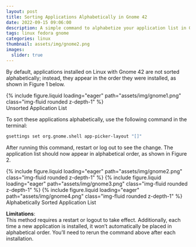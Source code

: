 ```yaml
---
layout: post
title: Sorting Applications Alphabetically in Gnome 42
date: 2022-09-15 09:06:00
description: A simple command to alphabetize your application list in Gnome 42.
tags: linux fedora gnome
categories: linux
thumbnail: assets/img/gnome2.png
images:
  slider: true
---
```


By default, applications installed on Linux with Gnome 42 are not sorted alphabetically; instead, they appear in the order they were installed, as shown in Figure 1 below.

<div class="row mt-3">
    <div class="col-sm mt-3 mt-md-0">
        {% include figure.liquid loading="eager" path="assets/img/gnome1.png" class="img-fluid rounded z-depth-1" %}
    </div>
</div>

<div class="caption">
    Unsorted Application List
</div>

To sort these applications alphabetically, use the following command in the terminal:

```bash
gsettings set org.gnome.shell app-picker-layout "[]"
```

After running this command, restart or log out to see the change. The application list should now appear in alphabetical order, as shown in Figure 2.

<swiper-container keyboard="true" navigation="true" pagination="true" pagination-clickable="true" pagination-dynamic-bullets="true" rewind="true">
  <swiper-slide>{% include figure.liquid loading="eager" path="assets/img/gnome2.png" class="img-fluid rounded z-depth-1" %}</swiper-slide>
  <swiper-slide>{% include figure.liquid loading="eager" path="assets/img/gnome3.png" class="img-fluid rounded z-depth-1" %}</swiper-slide>
  <swiper-slide>{% include figure.liquid loading="eager" path="assets/img/gnome4.png" class="img-fluid rounded z-depth-1" %}</swiper-slide>
</swiper-container>

<div class="caption">
    Alphabetically Sorted Application List
</div>


**Limitations**:  
This method requires a restart or logout to take effect. Additionally, each time a new application is installed, it won’t automatically be placed in alphabetical order. You’ll need to rerun the command above after each installation.
